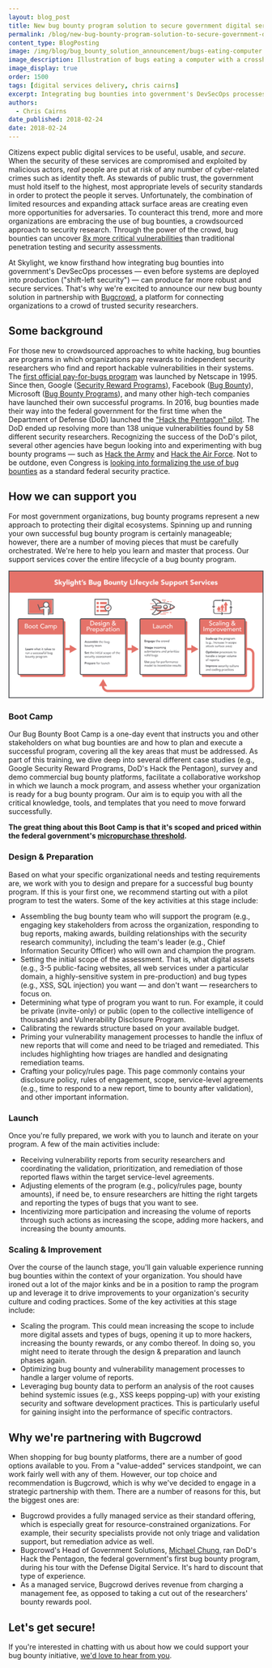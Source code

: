 ```yaml
---
layout: blog_post
title: New bug bounty program solution to secure government digital services
permalink: /blog/new-bug-bounty-program-solution-to-secure-government-digital-services/
content_type: BlogPosting
image: /img/blog/bug_bounty_solution_announcement/bugs-eating-computer.png
image_description: Illustration of bugs eating a computer with a crosshair over one of them, conveying the concept of a bug bounty.
image_display: true
order: 1500
tags: [digital services delivery, chris cairns]
excerpt: Integrating bug bounties into government's DevSecOps processes can produce far more robust and secure services. Here's a look at our new bug bounty solution.
authors:
  - Chris Cairns
date_published: 2018-02-24
date: 2018-02-24
---
```


Citizens expect public digital services to be useful, usable, and *secure*. When the security of these services are compromised and exploited by malicious actors, *real* people are put at risk of any number of cyber-related crimes such as identity theft. As stewards of public trust, the government must hold itself to the highest, most appropriate levels of security standards in order to protect the people it serves. Unfortunately, the combination of limited resources and expanding attack surface areas are creating even more opportunities for adversaries. To counteract this trend, more and more organizations are embracing the use of bug bounties, a crowdsourced approach to security research. Through the power of the crowd, bug bounties can uncover <a href="https://www.bugcrowd.com/?utm_source=channel&utm_medium=skylight&utm_content=blog&utm_campaign=integration_partner" target="&#95;blank">8x more critical vulnerabilities</a> than traditional penetration testing and security assessments.

At Skylight, we know firsthand how integrating bug bounties into government's DevSecOps processes &mdash; even before systems are deployed into production ("shift-left security") &mdash; can produce far more robust and secure services. That's why we're excited to announce our new bug bounty solution in partnership with <a href="https://www.bugcrowd.com/?utm_source=channel&utm_medium=skylight&utm_content=blog&utm_campaign=integration_partner" target="&#95;blank">Bugcrowd</a>, a platform for connecting organizations to a crowd of trusted security researchers.

## Some background

For those new to crowdsourced approaches to white hacking, bug bounties are programs in which organizations pay rewards to independent security researchers who find and report hackable vulnerabilities in their systems. The <a href="https://blog.cobalt.io/the-history-of-bug-bounty-programs-50def4dcaab3" target="&#95;blank">first official pay-for-bugs program</a> was launched by Netscape in 1995. Since then, Google (<a href="https://www.google.com/about/appsecurity/programs-home/" target="&#95;blank">Security Reward Programs</a>), Facebook (<a href="https://www.facebook.com/BugBounty/" target="&#95;blank">Bug Bounty</a>), Microsoft (<a href="ttps://technet.microsoft.com/en-us/library/dn425036.aspx" target="&#95;blank">Bug Bounty Programs</a>), and many other high-tech companies have launched their own successful programs. In 2016, bug bounties made their way into the federal government for the first time when the Department of Defense (DoD) launched the <a href="https://www.wired.com/story/hack-the-pentagon-bug-bounty-results/" target="&#95;blank">"Hack the Pentagon" pilot</a>. The DoD ended up resolving more than 138 unique vulnerabilities found by 58 different security researchers. Recognizing the success of the DoD's pilot, several other agencies have begun looking into and experimenting with bug bounty programs &mdash; such as <a href="https://www.army.mil/article/178473/army_secretary_issues_challenge_with_hack_the_army_program" target="&#95;blank">Hack the Army</a> and <a href="https://www.defense.gov/News/News-Releases/News-Release-View/Article/1164012/air-force-issues-challenge-to-hack-the-air-force/" target="&#95;blank">Hack the Air Force</a>. Not to be outdone, even Congress is <a href="http://thehill.com/policy/cybersecurity/358231-lawmakers-look-to-bug-bounties-but-experts-warn-of-unexpected-workload" target="&#95;blank">looking into formalizing the use of bug bounties</a> as a standard federal security practice.

## How we can support you

For most government organizations, bug bounty programs represent a new approach to protecting their digital ecosystems. Spinning up and running your own successful bug bounty program is certainly manageable; however, there are a number of moving pieces that must be carefully orchestrated. We're here to help you learn and master that process. Our support services cover the entire lifecycle of a bug bounty program.

![Four phases of Skylight's bug bounty lifecycle support services.](/img/blog/bug_bounty_solution_announcement/bug-bounty-services.png)

### Boot Camp

Our Bug Bounty Boot Camp is a one-day event that instructs you and other stakeholders on what bug bounties are and how to plan and execute a successful program, covering all the key areas that must be addressed. As part of this training, we dive deep into several different case studies (e.g., Google Security Reward Programs, DoD's Hack the Pentagon), survey and demo commercial bug bounty platforms, facilitate a collaborative workshop in which we launch a mock program, and assess whether your organization is ready for a bug bounty program. Our aim is to equip you with all the critical knowledge, tools, and templates that you need to move forward successfully.

**The great thing about this Boot Camp is that it's scoped and priced within the federal government's <a href="https://www.acquisition.gov/far/html/Subpart%2013_2.html" target="&#95;blank">micropurchase threshold</a>.**

### Design & Preparation

Based on what your specific organizational needs and testing requirements are, we work with you to design and prepare for a successful bug bounty program. If this is your first one, we recommend starting out with a pilot program to test the waters. Some of the key activities at this stage include:

- Assembling the bug bounty team who will support the program (e.g., engaging key stakeholders from across the organization, responding to bug reports, making awards, building relationships with the security research community), including the team's leader (e.g., Chief Information Security Officer) who will own and champion the program.
- Setting the initial scope of the assessment. That is, what digital assets (e.g., 3-5 public-facing websites, all web services under a particular domain, a highly-sensitive system in pre-production) and bug types (e.g., XSS, SQL injection) you want &mdash; and don't want &mdash; researchers to focus on.
- Determining what type of program you want to run. For example, it could be private (invite-only) or public (open to the collective intelligence of thousands) and Vulnerability Disclosure Program.
- Calibrating the rewards structure based on your available budget.
- Priming your vulnerability management processes to handle the influx of new reports that will come and need to be triaged and remediated. This includes highlighting how triages are handled and designating remediation teams.
- Crafting your policy/rules page. This page commonly contains your disclosure policy, rules of engagement, scope, service-level agreements (e.g., time to respond to a new report, time to bounty after validation), and other important information.

### Launch

Once you're fully prepared, we work with you to launch and iterate on your program. A few of the main activities include:

- Receiving vulnerability reports from security researchers and coordinating the validation, prioritization, and remediation of those reported flaws within the target service-level agreements.
- Adjusting elements of the program (e.g., policy/rules page, bounty amounts), if need be, to ensure researchers are hitting the right targets and reporting the types of bugs that you want to see.
- Incentivizing more participation and increasing the volume of reports through such actions as increasing the scope, adding more hackers, and increasing the bounty amounts.

### Scaling & Improvement

Over the course of the launch stage, you'll gain valuable experience running bug bounties within the context of your organization. You should have ironed out a lot of the major kinks and be in a position to ramp the program up and leverage it to drive improvements to your organization's security culture and coding practices. Some of the key activities at this stage include:

- Scaling the program. This could mean increasing the scope to include more digital assets and types of bugs, opening it up to more hackers, increasing the bounty rewards, or any combo thereof. In doing so, you might need to iterate through the design & preparation and launch phases again.
- Optimizing bug bounty and vulnerability management processes to handle a larger volume of reports.
- Leveraging bug bounty data to perform an analysis of the root causes behind systemic issues (e.g., XSS keeps popping-up) with your existing security and software development practices. This is particularly useful for gaining insight into the performance of specific contractors.

## Why we're partnering with Bugcrowd

When shopping for bug bounty platforms, there are a number of good options available to you. From a "value-added" services standpoint, we can work fairly well with any of them. However, our top choice and recommendation is Bugcrowd, which is why we've decided to engage in a strategic partnership with them. There are a number of reasons for this, but the biggest ones are:

- Bugcrowd provides a fully managed service as their standard offering, which is especially great for resource-constrained organizations. For example, their security specialists provide not only triage and validation support, but remediation advice as well.
- Bugcrowd's Head of Government Solutions, <a href="https://www.linkedin.com/in/chungmj/" target="&#95;blank">Michael Chung</a>, ran DoD's Hack the Pentagon, the federal government's first bug bounty program, during his tour with the Defense Digital Service. It's hard to discount that type of experience.
- As a managed service, Bugcrowd derives revenue from charging a management fee, as opposed to taking a cut out of the researchers' bounty rewards pool.

## Let's get secure!

If you're interested in chatting with us about how we could support your bug bounty initiative, [we'd love to hear from you](https://skylight.digital/hire-us/).
